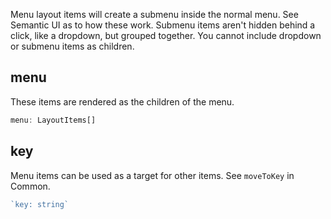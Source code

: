 Menu layout items will create a submenu inside the normal menu. See Semantic UI as to how these work. Submenu items aren't hidden
behind a click, like a dropdown, but grouped together. You cannot include dropdown or submenu items as children.

## menu
These items are rendered as the children of the menu.

```typescript
menu: LayoutItems[]
```

## key
Menu items can be used as a target for other items. See `moveToKey` in Common.

```typescript
`key: string`
```
